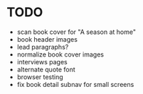 # TODO

- scan book cover for "A season at home"
- book header images
- lead paragraphs?
- normalize book cover images
- interviews pages
- alternate quote font
- browser testing
- fix book detail subnav for small screens
